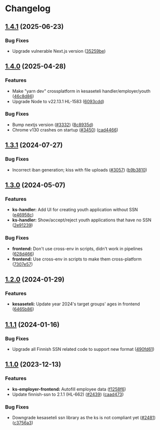 # Changelog

## [1.4.1](https://github.com/City-of-Helsinki/yjdh/compare/kesaseteli-handler-v1.4.0...kesaseteli-handler-v1.4.1) (2025-06-23)


### Bug Fixes

* Upgrade vulnerable Next.js version ([35259be](https://github.com/City-of-Helsinki/yjdh/commit/35259be9f183beb45638514c612e8d7829eff4da))

## [1.4.0](https://github.com/City-of-Helsinki/yjdh/compare/kesaseteli-handler-v1.3.1...kesaseteli-handler-v1.4.0) (2025-04-28)


### Features

* Make "yarn dev" crossplatform in kesaseteli handler/employer/youth ([46c8d86](https://github.com/City-of-Helsinki/yjdh/commit/46c8d864130172d2010f27adf0b3685409aaf969))
* Upgrade Node to v22.13.1 HL-1583 ([6093cdd](https://github.com/City-of-Helsinki/yjdh/commit/6093cdde2bf6b29517093a08d505ee0a0ca750e0))


### Bug Fixes

* Bump nextjs version ([#3332](https://github.com/City-of-Helsinki/yjdh/issues/3332)) ([8c8935d](https://github.com/City-of-Helsinki/yjdh/commit/8c8935df53c61546fb1909da6bc1e1f6e9b8a1d3))
* Chrome v130 crashes on startup ([#3450](https://github.com/City-of-Helsinki/yjdh/issues/3450)) ([cad4466](https://github.com/City-of-Helsinki/yjdh/commit/cad44663f83bf1a90f4158c68c4f8b4a069ccfe8))

## [1.3.1](https://github.com/City-of-Helsinki/yjdh/compare/kesaseteli-handler-v1.3.0...kesaseteli-handler-v1.3.1) (2024-07-27)


### Bug Fixes

* Incorrect iban generation; kiss with file uploads ([#3057](https://github.com/City-of-Helsinki/yjdh/issues/3057)) ([b9b3810](https://github.com/City-of-Helsinki/yjdh/commit/b9b38101282a2d48216ea7123e6eb8e8075e5a2c))

## [1.3.0](https://github.com/City-of-Helsinki/yjdh/compare/kesaseteli-handler-v1.2.0...kesaseteli-handler-v1.3.0) (2024-05-07)


### Features

* **ks-handler:** Add UI for creating youth application without SSN ([e46958c](https://github.com/City-of-Helsinki/yjdh/commit/e46958cdee39abc3fd5c2fada5e2b2e894e8be95))
* **ks-handler:** Show/accept/reject youth applications that have no SSN ([2e91239](https://github.com/City-of-Helsinki/yjdh/commit/2e91239f6bdf36dc9a22a1efbfc70d3d261b4ef8))


### Bug Fixes

* **frontend:** Don't use cross-env in scripts, didn't work in pipelines ([628d466](https://github.com/City-of-Helsinki/yjdh/commit/628d466c58fbbff7bf79e11f92a89ef9a2822439))
* **frontend:** Use cross-env in scripts to make them cross-platform ([7307e57](https://github.com/City-of-Helsinki/yjdh/commit/7307e5797d6b0a0bc24eded97d6724a5724a4547))

## [1.2.0](https://github.com/City-of-Helsinki/yjdh/compare/kesaseteli-handler-v1.1.1...kesaseteli-handler-v1.2.0) (2024-01-29)


### Features

* **kesaseteli:** Update year 2024's target groups' ages in frontend ([6465b86](https://github.com/City-of-Helsinki/yjdh/commit/6465b866ad9b7e6250aaf13085f8094cdedc4258))

## [1.1.1](https://github.com/City-of-Helsinki/yjdh/compare/kesaseteli-handler-v1.1.0...kesaseteli-handler-v1.1.1) (2024-01-16)


### Bug Fixes

* Upgrade all Finnish SSN related code to support new format ([490fd61](https://github.com/City-of-Helsinki/yjdh/commit/490fd610a11ac9eef0a181350b1a1af4c232a566))

## [1.1.0](https://github.com/City-of-Helsinki/yjdh/compare/kesaseteli-handler-v1.0.0...kesaseteli-handler-v1.1.0) (2023-12-13)


### Features

* **ks-employer-frontend:** Autofill employee data ([f1258f6](https://github.com/City-of-Helsinki/yjdh/commit/f1258f6889ac6dd97fe5e3c621795dbfa2b3a0d8))
* Update finnish-ssn to 2.1.1 (HL-662) ([#2439](https://github.com/City-of-Helsinki/yjdh/issues/2439)) ([caad473](https://github.com/City-of-Helsinki/yjdh/commit/caad47333be57fd04c5fe57272f1b0832fad46e5))


### Bug Fixes

* Downgrade kesaseteli ssn library as the ks is not compliant yet ([#2481](https://github.com/City-of-Helsinki/yjdh/issues/2481)) ([c3756a3](https://github.com/City-of-Helsinki/yjdh/commit/c3756a3000e2d4174c0cb57a0fa609d377a83793))
